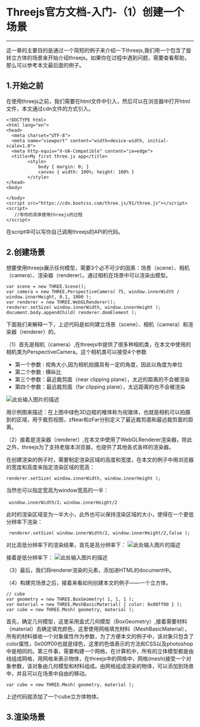 # Threejs官方文档-入门-（1）创建一个场景

------

这一章的主要目的是通过一个简短的例子来介绍一下threejs,我们用一个包含了旋转立方体的场景来开始介绍threejs。如果你在过程中遇到问题，需要查看帮助，那么可以参考本文最后面的例子。


## 1.开始之前

在使用threejs之前，我们需要在html文件中引入，然后可以在浏览器中打开html文件，本文通过cdn文件的方式引入。

    <!DOCTYPE html>
    <html lang="en">
    <head>
      <meta charset="UTF-8">
      <meta name="viewport" content="width=device-width, initial-scale=1.0">
      <meta http-equiv="X-UA-Compatible" content="ie=edge">
      <title>My first three.js app</title>
    		<style>
    			body { margin: 0; }
    			canvas { width: 100%; height: 100% }
    		</style>
    </head>
    <body>

    </body>
    <script src="https://cdn.bootcss.com/three.js/91/three.js"></script>
    <script>
       //写你的具体使用threejs的过程
    </script>

在script中可以写你自己调用threejs的API的代码。

## 2.创建场景

想要使用threejs展示任何模型，需要3个必不可少的因素：场景（scene）、相机（camera）、渲染器（renderer）。通过相机在场景中可以渲染出模型。

    var scene = new THREE.Scene();
    var camera = new THREE.PerspectiveCamera( 75, window.innerWidth /     window.innerHeight, 0.1, 1000 );
    var renderer = new THREE.WebGLRenderer();
    renderer.setSize( window.innerWidth, window.innerHeight );
    document.body.appendChild( renderer.domElement );

下面我们来解释一下，上述代码是如何建立场景（scene）、相机（camera）和渲染器（renderer）的。

（1）首先是相机（camera）,在threejs中提供了很多种相机类，在本文中使用的相机类为PerspectiveCamera。这个相机类可以接受4个参数

 - 第一个参数 : 视角大小,因为相机拍摄具有一定的角度，因此以角度为单位
 - 第二个参数 : 横纵比
 - 第三个参数：最近裁剪面（near clipping plane），太近的距离的不会被渲染
 - 第四个参数：最远裁剪面（far clipping plane），太远距离的也不会被渲染
 
![此处输入图片的描述][1]



用示例图来描述：在上图中绿色3D边框的椎体称为视锥体，也就是相机可以拍摄到的区域，用于裁剪视图，zNear和zFar分别定义了最近裁剪面和最远裁剪面的距离。

（2）接着是渲染器（renderer）,在本文中使用了WebGLRenderer渲染器，除此之外，threejs为了支持老版本浏览器，也提供了其他各式各样的渲染器。

在创建渲染的例子时，需要制定渲染区域的高度和宽度，在本文的例子中用浏览器的宽度和高度来指定渲染区域的宽高：

    renderer.setSize( window.innerWidth, window.innerHeight );
    
当然也可以指定宽高为window宽高的一半：

     window.innerWidth/2，window.innerHeight/2

此时的渲染区域变为一半大小，此外也可以保持渲染区域的大小，使得在一个更低分辨率下渲染：

     renderer.setSize( window.innerWidth/2, window.innerHeight/2,false );

对比高低分辨率下的渲染结果，首先是高分辨率下：
![此处输入图片的描述][2]

接着是低分辨率下：
![此处输入图片的描述][3]

（3）最后，我们将renderer渲染的元素，添加进HTML的document中。

（4）构建完场景之后，接着来看如何创建本文的例子——一个立方体。

    // cube
    var geometry = new THREE.BoxGeometry( 1, 1, 1 );
    var material = new THREE.MeshBasicMaterial( { color: 0x00ff00 } );
    var cube = new THREE.Mesh( geometry, material );

首先，确定几何模型，这里采用盒式几何模型（BoxGeometry）,接着需要材料（material）去确定填充颜色，这里使用网格填充材料（MeshBasicMaterial），所有的材料接收一个对象属性作为参数，为了方便本文的例子中，该对象只包含了color属性，0x00ff00也就是绿色，这里的色值表示的方法和CSS以及photoshop中是相同的。第三件事，需要构建一个网格，在计算机中，所有的立体模型都是由线组成网格，用网格来表示物体，在threejs中的网格中，网格(mesh)接受一个对象参数，该对象由几何模型和材料组成。由网格组成渲染的物体，可以添加到场景中，并且可以在场景中自由的移动。

    var cube = new THREE.Mesh( geometry, material );

上述代码就添加了一个cube立方体物体。

## 3.渲染场景

  [1]: https://github.com/forthealllight/learn-threejs/blob/master/images/demo1-1.png
  [2]: https://github.com/forthealllight/learn-threejs/blob/master/images/demo1-2.gif
  [3]: https://github.com/forthealllight/learn-threejs/blob/master/images/demo1-3.gif
